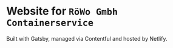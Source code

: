 # Website for `RöWo Gmbh Containerservice`

Built with Gatsby, managed via Contentful and hosted by Netlify.

